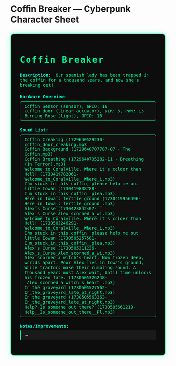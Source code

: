 # Coffin Breaker — Cyberpunk Character Sheet
<style>
.cyberpunk-sheet {
  background: #0d0d0d;
  color: #00ff99;
  font-family: 'Fira Mono', 'Consolas', 'Monaco', monospace;
  border: 2px solid #00ff99;
  border-radius: 10px;
  padding: 2em;
  max-width: 800px;
  margin: 2em auto;
  box-shadow: 0 0 20px #00ff9944, 0 0 5px #00ff9922;
}
.cyberpunk-sheet h1, .cyberpunk-sheet h2 {
  color: #00ff99;
  letter-spacing: 0.1em;
  border-bottom: 1px solid #00ff9944;
  padding-bottom: 0.2em;
}
.cyberpunk-sheet img {
  border: 2px solid #00ff99;
  border-radius: 8px;
  max-width: 200px;
  margin-bottom: 1em;
  box-shadow: 0 0 10px #00ff9977;
}
.cyberpunk-sheet .section {
  margin-bottom: 1.5em;
}
.cyberpunk-sheet .label {
  color: #00ffcc;
  font-weight: bold;
  margin-right: 0.5em;
}
.cyberpunk-sheet .hardware-list, .cyberpunk-sheet .sound-list {
  background: #111;
  border: 1px solid #00ff99;
  border-radius: 6px;
  padding: 0.5em 1em;
  margin: 0.5em 0;
}
.cyberpunk-sheet .note {
  background: #1a1a1a;
  border-left: 4px solid #00ff99;
  padding: 0.5em 1em;
  color: #baffd9;
  margin: 0.5em 0;
  font-size: 1em;
}
</style>
<div class="cyberpunk-sheet">
<h1>Coffin Breaker</h1>
<div class="section">
  <span class="label">Description:</span>
  <span>Our spanish lady has been trapped in the coffin for a thousand years, and now she's breaking out!</span>
</div>
<div class="section">
  <span class="label">Hardware Overview:</span>
  <div class="hardware-list">
    <div>Coffin Sensor (sensor), GPIO: 16</div>
    <div>Coffin door (linear-actuator), DIR: 5, PWM: 13</div>
    <div>Burning Rose (light), GPIO: 16</div>
  </div>
</div>
<div class="section">
  <span class="label">Sound List:</span>
  <div class="sound-list">
    <div>Coffin Creaking (1729640529230-coffin_door_creaking.mp3)</div>
    <div>Coffin Background (1729640707787-07 - The Coffin.mp3)</div>
    <div>Coffin Breathing (1729640735282-11 - Breathing (In Terror).mp3)</div>
    <div>Welcome to Coralville, Where it's colder than Hell! (1730419782061-Welcome_to_Coralville__Where_i.mp3)</div>
    <div>I'm stuck in this coffin, please help me out little Iowan (1730419838788-I_m_stuck_in_this_coffin__plea.mp3)</div>
    <div>Here in Iowa's fertile ground (1730419956496-Here_in_Iowa_s_fertile_ground_.mp3)</div>
    <div>Alex's Curse (1730423842407-Alex_s_Curse_Alex_scorned_a_wi.mp3)</div>
    <div>Welcome to Coralville, Where it's colder than Hell! (1730505246291-Welcome_to_Coralville__Where_i.mp3)</div>
    <div>I'm stuck in this coffin, please help me out little Iowan (1730505257581-I_m_stuck_in_this_coffin__plea.mp3)</div>
    <div>Alex's Curse (1730505311236-Alex_s_Curse_Alex_scorned_a_wi.mp3)</div>
    <div>
Alex scorned a witch's heart,
Now frozen deep, worlds apart.
Poor Alex lies in Iowa's ground,
While tractors make their rumbling sound.
A thousand years must Alex wait,
Until time unlocks his frozen fate. (1730505326248-_Alex_scorned_a_witch_s_heart_.mp3)</div>
    <div>In the graveyard (1730505527562-In_the_graveyard_late_at_night.mp3)</div>
    <div>In the graveyard (1730505563363-In_the_graveyard_late_at_night.mp3)</div>
    <div>Help? Is someone out there?  (1730505661219-Help__Is_someone_out_there__Pl.mp3)</div>
  </div>
</div>
<div class="section">
  <span class="label">Notes/Improvements:</span>
  <div class="note">–</div>
</div>
</div>